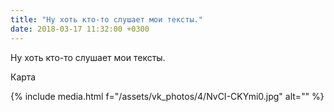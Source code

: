 ```yaml
---
title: "Ну хоть кто-то слушает мои тексты."
date: 2018-03-17 11:32:00 +0300
---
```


Ну хоть кто-то слушает мои тексты.

Карта

{% include media.html f="/assets/vk_photos/4/NvCI-CKYmi0.jpg" alt="" %}

